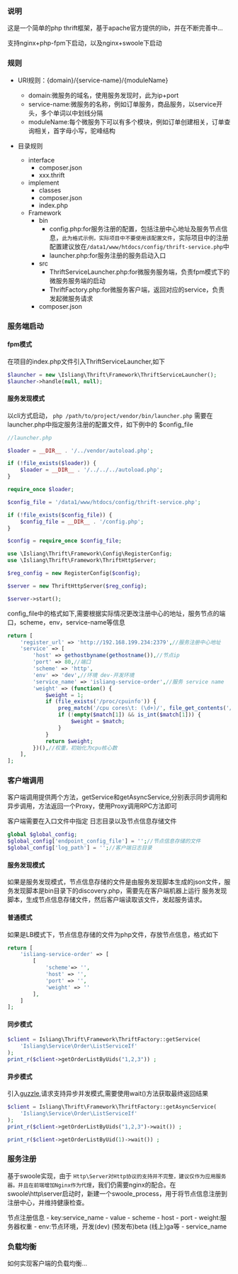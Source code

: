 ### 说明

这是一个简单的php thrift框架，基于apache官方提供的lib，并在不断完善中...

支持nginx+php-fpm下启动，以及nginx+swoole下启动

### 规则

- URI规则：{domain}/{service-name}/{moduleName}
    - domain:微服务的域名，使用服务发现时，此为ip+port
    - service-name:微服务的名称，例如订单服务，商品服务，以service开头，多个单词以中划线分隔
    - moduleName:每个微服务下可以有多个模块，例如订单创建相关，订单查询相关，首字母小写，驼峰结构
    
- 目录规则
    - interface
        - composer.json
        - xxx.thrift    
    - implement
        - classes
        - composer.json
        - index.php
    - Framework
        - bin
            - config.php:for服务注册的配置，包括注册中心地址及服务节点信息，`此为格式示例，实际项目中不要使用该配置文件`，实际项目中的注册
            配置建议放在`/data1/www/htdocs/config/thrift-service.php`中
            - launcher.php:for服务注册的服务启动入口
        - src
            - ThriftServiceLauncher.php:for微服务服务端，负责fpm模式下的微服务服务端的启动
            - ThriftFactory.php:for微服务客户端，返回对应的service，负责发起微服务请求
        - composer.json
        
### 服务端启动

#### fpm模式

在项目的index.php文件引入ThriftServiceLauncher,如下

```php
$launcher = new \Isliang\Thrift\Framework\ThriftServiceLauncher();
$launcher->handle(null, null);
```        

#### 服务发现模式

以cli方式启动， `php /path/to/project/vendor/bin/launcher.php`
需要在launcher.php中指定服务注册的配置文件，如下例中的 $config_file

```php
//launcher.php

$loader = __DIR__ . '/../vendor/autoload.php';

if (!file_exists($loader)) {
    $loader = __DIR__ . '/../../../autoload.php';
}

require_once $loader;

$config_file = '/data1/www/htdocs/config/thrift-service.php';

if (!file_exists($config_file)) {
    $config_file = __DIR__ . '/config.php';
}

$config = require_once $config_file;

use \Isliang\Thrift\Framework\Config\RegisterConfig;
use \Isliang\Thrift\Framework\ThriftHttpServer;

$reg_config = new RegisterConfig($config);

$server = new ThriftHttpServer($reg_config);

$server->start();
```

config_file中的格式如下,需要根据实际情况更改注册中心的地址，服务节点的端口，scheme，env，service-name等信息

```php
return [
    'register_url' => 'http://192.168.199.234:2379',//服务注册中心地址
    'service' => [
        'host' => gethostbyname(gethostname()),//节点ip
        'port' => 80,//端口
        'scheme' => 'http',
        'env' => 'dev',//环境 dev-开发环境
        'service_name' => 'isliang-service-order',//服务 service name
        'weight' => (function() {
            $weight = 1;
            if (file_exists('/proc/cpuinfo')) {
                preg_match('/cpu cores\t: (\d+)/', file_get_contents('/proc/cpuinfo'), $match);
                if (!empty($match[1]) && is_int($match[1])) {
                    $weight = $match;
                }
            }
            return $weight;
        })(),//权重，初始化为cpu核心数
    ],
];
```

### 客户端调用

客户端调用提供两个方法，getService和getAsyncService,分别表示同步调用和异步调用，方法返回一个Proxy，使用Proxy调用RPC方法即可

客户端需要在入口文件中指定 日志目录以及节点信息存储文件
```php
global $global_config;
$global_config['endpoint_config_file'] = '';//节点信息存储的文件
$global_config['log_path'] = '';//客户端日志目录
```

#### 服务发现模式

如果是服务发现模式，节点信息存储的文件是由服务发现脚本生成的json文件，服务发现脚本是bin目录下的discovery.php，需要先在客户端机器上运行
服务发现脚本，生成节点信息存储文件，然后客户端读取该文件，发起服务请求。

#### 普通模式

如果是LB模式下，节点信息存储的文件为php文件，存放节点信息，格式如下
```php
return [
    'isliang-service-order' => [
        [
            'scheme'=> '',
            'host' => '', 
            'port' => '', 
            'weight' => ''
        ],
    ]
];
```

#### 同步模式

```php
$client = Isliang\Thrift\Framework\ThriftFactory::getService(
    'Isliang\Service\Order\ListServiceIf'
);
print_r($client->getOrderListByUids("1,2,3")) ;
```


#### 异步模式

引入[guzzle](https://github.com/guzzle/guzzle),请求支持异步并发模式,需要使用wait()方法获取最终返回结果


```php
$client = Isliang\Thrift\Framework\ThriftFactory::getAsyncService(
    'Isliang\Service\Order\ListServiceIf'
);
print_r($client->getOrderListByUids("1,2,3")->wait()) ;

print_r($client->getOrderListByUid(1)->wait()) ;
```

### 服务注册

基于swoole实现，由于 `Http\Server对Http协议的支持并不完整，建议仅作为应用服务器。并且在前端增加Nginx作为代理`，我们仍需要nginx的配合。在
swoole\http\server启动时，新建一个swoole_process，用于将节点信息注册到注册中心，并维持健康检查。

节点注册信息
    - key:service_name
    - value
        - scheme
        - host
        - port
        - weight:服务器权重
        - env:节点环境，开发(dev) (预发布)beta (线上)ga等
        - service_name

### 负载均衡

如何实现客户端的负载均衡...
